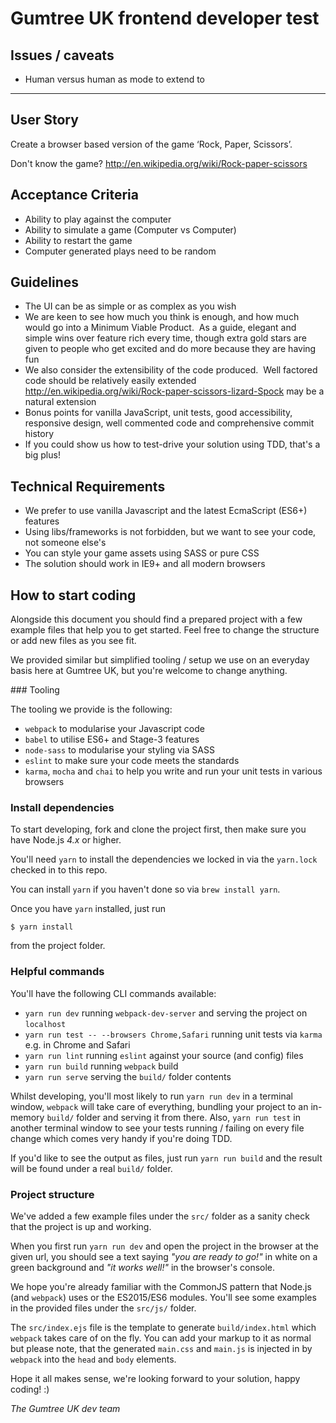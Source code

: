 # Gumtree UK frontend developer test

## Issues / caveats

* Human versus human as mode to extend to

----------------------------------------------------------------------

## User Story

Create a browser based version of the game ‘Rock, Paper, Scissors’.

Don't know the game? http://en.wikipedia.org/wiki/Rock-paper-scissors

## Acceptance Criteria

- Ability to play against the computer
- Ability to simulate a game (Computer vs Computer)
- Ability to restart the game
- Computer generated plays need to be random

## Guidelines

- The UI can be as simple or as complex as you wish
- We are keen to see how much you think is enough, and how much would go into a Minimum Viable Product.  As a guide, elegant and simple wins over feature rich every time, though extra gold stars are given to people who get excited and do more because they are having fun
- We also consider the extensibility of the code produced.  Well factored code should be relatively easily extended http://en.wikipedia.org/wiki/Rock-paper-scissors-lizard-Spock may be a natural extension
- Bonus points for vanilla JavaScript, unit tests, good accessibility, responsive design, well commented code and comprehensive commit history
- If you could show us how to test-drive your solution using TDD, that's a big plus!

## Technical Requirements

- We prefer to use vanilla Javascript and the latest EcmaScript (ES6+) features
- Using libs/frameworks is not forbidden, but we want to see your code, not someone else's
- You can style your game assets using SASS or pure CSS
- The solution should work in IE9+ and all modern browsers

## How to start coding

Alongside this document you should find a prepared project with a few example files that help you to get started. Feel free to change the structure or add new files as you see fit.

We provided similar but simplified tooling / setup we use on an everyday basis here at Gumtree UK, but you're welcome to change anything.

### Tooling

The tooling we provide is the following:

- `webpack` to modularise your Javascript code
- `babel` to utilise ES6+ and Stage-3 features
- `node-sass` to modularise your styling via SASS
- `eslint` to make sure your code meets the standards
- `karma`, `mocha` and `chai` to help you write and run your unit tests in various browsers

### Install dependencies

To start developing, fork and clone the project first, then make sure you have Node.js *4.x* or higher.

You'll need `yarn` to install the dependencies we locked in via the `yarn.lock` checked in to this repo.

You can install `yarn` if you haven't done so via `brew install yarn`.

Once you have `yarn` installed, just run

```
$ yarn install
```

from the project folder.

### Helpful commands

You'll have the following CLI commands available:

- `yarn run dev` running `webpack-dev-server` and serving the project on `localhost`
- `yarn run test -- --browsers Chrome,Safari` running unit tests via `karma` e.g. in Chrome and Safari
- `yarn run lint` running `eslint` against your source (and config) files
- `yarn run build` running `webpack` build
- `yarn run serve` serving the `build/` folder contents

Whilst developing, you'll most likely to run `yarn run dev` in a terminal window, `webpack` will take care of everything, bundling your project to an in-memory `build/` folder and serving it from there. Also, `yarn run test` in another terminal window to see your tests running / failing on every file change which comes very handy if you're doing TDD.

If you'd like to see the output as files, just run `yarn run build` and the result will be found under a real `build/` folder.

### Project structure

We've added a few example files under the `src/` folder as a sanity check that the project is up and working.

When you first run `yarn run dev` and open the project in the browser at the given url, you should see a text saying *"you are ready to go!"* in white on a green background and *"it works well!"* in the browser's console.

We hope you're already familiar with the CommonJS pattern that Node.js (and `webpack`) uses or the ES2015/ES6 modules. You'll see some examples in the provided files under the `src/js/` folder.

The `src/index.ejs` file is the template to generate `build/index.html` which `webpack` takes care of on the fly. You can add your markup to it as normal but please note, that the generated `main.css` and `main.js` is injected in by `webpack` into the `head` and `body` elements.

Hope it all makes sense, we're looking forward to your solution, happy coding! :)

*The Gumtree UK dev team*
